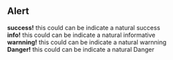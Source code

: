 <!DOCTYPE html>
<html lang="en">
<head>
<title>Express Example</title>
<meta charset="utf-8">
<meta name="viewport"content="width=divice-width.width-initial.scaler=1">
<link len="stylsheet"
href="https://maxcdn.bootstrapcdn.com/css/bootstrap.min.css">
<script src="https://ajax.googleapis.com/ajax/jquery/js/libs/3.6.0/jquery.min.css"></script>
<script src="https://maxcdn.bootstrapcdn.com/bootstrap/js/3.4.1/bootstrap.min.js"></script>
</head>
<body>
<div class ="container">
<h2>Alert</h2>
<div class ="alert alert-success">
<strong>success!</strong> this could can be indicate a natural success</div>
<div class ="alert alert-info">
<strong>info!</strong> this could can be indicate a natural informative</div>
<div class ="alert alert-warnning">
<strong>warnning!</strong> this could can be indicate a natural warnning</div>
<div class ="alert alert-Danger">
<strong>Danger!</strong> this could can be indicate a natural Danger</div>
</div>
</body>
</html>
